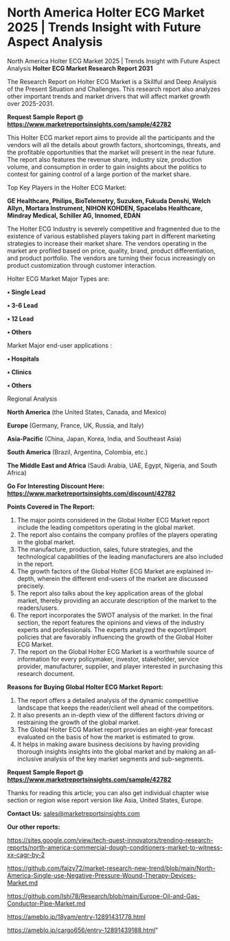 # North America Holter ECG Market 2025 | Trends Insight with Future Aspect Analysis
North America Holter ECG Market 2025 | Trends Insight with Future Aspect Analysis
<strong>Holter ECG Market Research Report 2031</strong>

The Research Report on Holter ECG Market is a Skillful and Deep Analysis of the Present Situation and Challenges. This research report also analyzes other important trends and market drivers that will affect market growth over 2025-2031.

<strong>Request Sample Report @ <a href=https://www.marketreportsinsights.com/sample/42782>https://www.marketreportsinsights.com/sample/42782</a></strong>

This Holter ECG market report aims to provide all the participants and the vendors will all the details about growth factors, shortcomings, threats, and the profitable opportunities that the market will present in the near future. The report also features the revenue share, industry size, production volume, and consumption in order to gain insights about the politics to contest for gaining control of a large portion of the market share.

Top Key Players in the Holter ECG Market:

<strong>GE Healthcare, Philips, BioTelemetry, Suzuken, Fukuda Denshi, Welch Allyn, Mortara Instrument, NIHON KOHDEN, Spacelabs Healthcare, Mindray Medical, Schiller AG, Innomed, EDAN</strong>

The Holter ECG Industry is severely competitive and fragmented due to the existence of various established players taking part in different marketing strategies to increase their market share. The vendors operating in the market are profiled based on price, quality, brand, product differentiation, and product portfolio. The vendors are turning their focus increasingly on product customization through customer interaction.

Holter ECG Market Major Types are:

<strong>•  Single Lead

•  3-6 Lead

•  12 Lead

•  Others</strong>

Market Major end-user applications :

<strong>•  Hospitals

•  Clinics

•  Others</strong>

Regional Analysis

</u><strong><b>North America</b></strong> (the United States, Canada, and Mexico)

<strong><b>Europe </b></strong>(Germany, France, UK, Russia, and Italy)

<strong><b>Asia-Pacific</b></strong> (China, Japan, Korea, India, and Southeast Asia)

<strong><b>South America</b></strong> (Brazil, Argentina, Colombia, etc.)

<strong><b>The Middle East and Africa</b></strong> (Saudi Arabia, UAE, Egypt, Nigeria, and South Africa)

<strong>Go For Interesting Discount Here: <a href=https://www.marketreportsinsights.com/discount/42782>https://www.marketreportsinsights.com/discount/42782</a></strong>

<strong>Points Covered in The Report:</strong>
<ol>
  <li>The major points considered in the Global Holter ECG Market report include the leading competitors operating in the global market.</li>
  <li>The report also contains the company profiles of the players operating in the global market.</li>
  <li>The manufacture, production, sales, future strategies, and the technological capabilities of the leading manufacturers are also included in the report.</li>
  <li>The growth factors of the Global Holter ECG Market are explained in-depth, wherein the different end-users of the market are discussed precisely.</li>
  <li>The report also talks about the key application areas of the global market, thereby providing an accurate description of the market to the readers/users.</li>
  <li>The report incorporates the SWOT analysis of the market. In the final section, the report features the opinions and views of the industry experts and professionals. The experts analyzed the export/import policies that are favorably influencing the growth of the Global Holter ECG Market.</li>
  <li>The report on the Global Holter ECG Market is a worthwhile source of information for every policymaker, investor, stakeholder, service provider, manufacturer, supplier, and player interested in purchasing this research document.</li>
</ol>
<strong>Reasons for Buying Global Holter ECG Market Report:</strong>

<ol>
  <li>The report offers a detailed analysis of the dynamic competitive landscape that keeps the reader/client well ahead of the competitors.</li>
  <li>It also presents an in-depth view of the different factors driving or restraining the growth of the global market.</li>
  <li>The Global Holter ECG Market report provides an eight-year forecast evaluated on the basis of how the market is estimated to grow.</li>
  <li>It helps in making aware business decisions by having providing thorough insights insights into the global market and by making an all-inclusive analysis of the key market segments and sub-segments.</li>
</ol>
<strong>Request Sample Report @ <a href=https://www.marketreportsinsights.com/sample/42782>https://www.marketreportsinsights.com/sample/42782</a></strong>


Thanks for reading this article; you can also get individual chapter wise section or region wise report version like Asia, United States, Europe.

<strong>Contact Us:</strong>
sales@marketreportsinsights.com

<strong>Our other reports:</strong>

<a href=https://sites.google.com/view/tech-quest-innovators/trending-research-reports/north-america-commercial-dough-conditioners-market-to-witness-xx-cagr-by-2>https://sites.google.com/view/tech-quest-innovators/trending-research-reports/north-america-commercial-dough-conditioners-market-to-witness-xx-cagr-by-2</a>

<a href=https://github.com/faizy72/market-research-new-trend/blob/main/North-America-Single-use-Negative-Pressure-Wound-Therapy-Devices-Market.md>https://github.com/faizy72/market-research-new-trend/blob/main/North-America-Single-use-Negative-Pressure-Wound-Therapy-Devices-Market.md</a>

<a href=https://github.com/Ishi78/Research/blob/main/Europe-Oil-and-Gas-Conductor-Pipe-Market.md>https://github.com/Ishi78/Research/blob/main/Europe-Oil-and-Gas-Conductor-Pipe-Market.md</a>

<a href=https://ameblo.jp/18yam/entry-12891431778.html>https://ameblo.jp/18yam/entry-12891431778.html</a>

<a href=https://ameblo.jp/cargo656/entry-12891439188.html>https://ameblo.jp/cargo656/entry-12891439188.html</a>"
